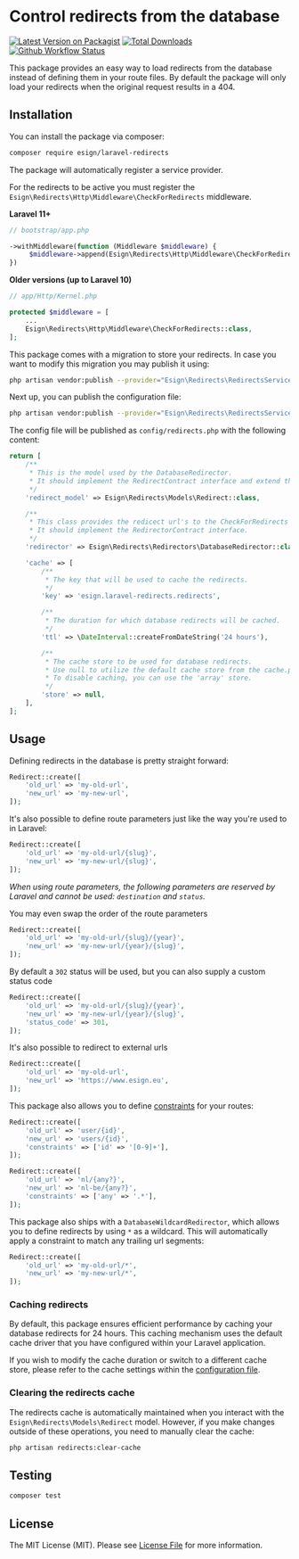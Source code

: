 # Control redirects from the database

[![Latest Version on Packagist](https://img.shields.io/packagist/v/esign/laravel-redirects.svg?style=flat-square)](https://packagist.org/packages/esign/laravel-redirects)
[![Total Downloads](https://img.shields.io/packagist/dt/esign/laravel-redirects.svg?style=flat-square)](https://packagist.org/packages/esign/laravel-redirects)
[![Github Workflow Status](https://img.shields.io/github/workflow/status/esign/laravel-redirects/run-tests?label=tests)](https://github.com/esign/laravel-redirects/actions)

This package provides an easy way to load redirects from the database instead of defining them in your route files. By default the package will only load your redirects when the original request results in a 404.

## Installation

You can install the package via composer:

```bash
composer require esign/laravel-redirects
```

The package will automatically register a service provider.

For the redirects to be active you must register the `Esign\Redirects\Http\Middleware\CheckForRedirects` middleware.

**Laravel 11+**
```php
// bootstrap/app.php

->withMiddleware(function (Middleware $middleware) {
     $middleware->append(Esign\Redirects\Http\Middleware\CheckForRedirects::class);
})
```

**Older versions (up to Laravel 10)**
```php
// app/Http/Kernel.php

protected $middleware = [
    ...
    Esign\Redirects\Http\Middleware\CheckForRedirects::class,
];
```

This package comes with a migration to store your redirects. In case you want to modify this migration you may publish it using:
```bash
php artisan vendor:publish --provider="Esign\Redirects\RedirectsServiceProvider" --tag="migrations"
```

Next up, you can publish the configuration file:
```bash
php artisan vendor:publish --provider="Esign\Redirects\RedirectsServiceProvider" --tag="config"
```

The config file will be published as `config/redirects.php` with the following content:
```php
return [
    /**
     * This is the model used by the DatabaseRedirector.
     * It should implement the RedirectContract interface and extend the Model class.
     */
    'redirect_model' => Esign\Redirects\Models\Redirect::class,

    /**
     * This class provides the redicect url's to the CheckForRedirects middleware.
     * It should implement the RedirectorContract interface.
     */
    'redirector' => Esign\Redirects\Redirectors\DatabaseRedirector::class,

    'cache' => [
        /**
         * The key that will be used to cache the redirects.
         */
        'key' => 'esign.laravel-redirects.redirects',

        /**
         * The duration for which database redirects will be cached.
         */
        'ttl' => \DateInterval::createFromDateString('24 hours'),

        /**
         * The cache store to be used for database redirects.
         * Use null to utilize the default cache store from the cache.php config file.
         * To disable caching, you can use the 'array' store.
         */
        'store' => null,
    ],
];
```

## Usage
Defining redirects in the database is pretty straight forward:
```php
Redirect::create([
    'old_url' => 'my-old-url',
    'new_url' => 'my-new-url',
]);
```

It's also possible to define route parameters just like the way you're used to in Laravel:
```php
Redirect::create([
    'old_url' => 'my-old-url/{slug}',
    'new_url' => 'my-new-url/{slug}',
]);
```

*When using route parameters, the following parameters are reserved by Laravel and cannot be used: `destination` and `status`.*

You may even swap the order of the route parameters
```php
Redirect::create([
    'old_url' => 'my-old-url/{slug}/{year}',
    'new_url' => 'my-new-url/{year}/{slug}',
]);
```

By default a `302` status will be used, but you can also supply a custom status code
```php
Redirect::create([
    'old_url' => 'my-old-url/{slug}/{year}',
    'new_url' => 'my-new-url/{year}/{slug}',
    'status_code' => 301,
]);
```

It's also possible to redirect to external urls
```php
Redirect::create([
    'old_url' => 'my-old-url',
    'new_url' => 'https://www.esign.eu',
]);
```

This package also allows you to define [constraints](https://laravel.com/docs/routing#parameters-regular-expression-constraints) for your routes:
```php
Redirect::create([
    'old_url' => 'user/{id}',
    'new_url' => 'users/{id}',
    'constraints' => ['id' => '[0-9]+'],
]);

Redirect::create([
    'old_url' => 'nl/{any?}',
    'new_url' => 'nl-be/{any?}',
    'constraints' => ['any' => '.*'],
]);
```

This package also ships with a `DatabaseWildcardRedirector`, which allows you to define redirects by using `*` as a wildcard. This will automatically apply a constraint to match any trailing url segments:
```php
Redirect::create([
    'old_url' => 'my-old-url/*',
    'new_url' => 'my-new-url/*',
]);
```

### Caching redirects
By default, this package ensures efficient performance by caching your database redirects for 24 hours. This caching mechanism uses the default cache driver that you have configured within your Laravel application.

If you wish to modify the cache duration or switch to a different cache store, please refer to the cache settings within the [configuration file](/config/redirects.php).

### Clearing the redirects cache
The redirects cache is automatically maintained when you interact with the `Esign\Redirects\Models\Redirect` model.
However, if you make changes outside of these operations, you need to manually clear the cache:
```bash
php artisan redirects:clear-cache
```

## Testing

```bash
composer test
```

## License

The MIT License (MIT). Please see [License File](LICENSE.md) for more information.
